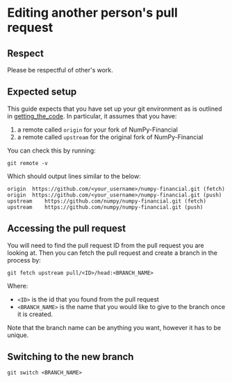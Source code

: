 # Editing another person's pull request

## Respect

Please be respectful of other's work.

## Expected setup

This guide expects that you have set up your git environment as is outlined in [getting_the_code](getting_the_code.md). 
In particular, it assumes that you have:

1. a remote called ``origin`` for your fork of NumPy-Financial
2. a remote called ``upstream`` for the original fork of NumPy-Financial

You can check this by running: 

```shell
git remote -v
```

Which should output lines similar to the below:

```
origin	https://github.com/<your_username>/numpy-financial.git (fetch)
origin	https://github.com/<your_username>/numpy-financial.git (push)
upstream	https://github.com/numpy/numpy-financial.git (fetch)
upstream	https://github.com/numpy/numpy-financial.git (push)
```

## Accessing the pull request

You will need to find the pull request ID from the pull request you are looking at. Then you can fetch the pull request and create a branch in the process by:

```shell
git fetch upstream pull/<ID>/head:<BRANCH_NAME>
```

Where:

* ``<ID>`` is the id that you found from the pull request
* ``<BRANCH_NAME>`` is the name that you would like to give to the branch once it is created.

Note that the branch name can be anything you want, however it has to be unique.

## Switching to the new branch

```shell
git switch <BRANCH_NAME>
```
